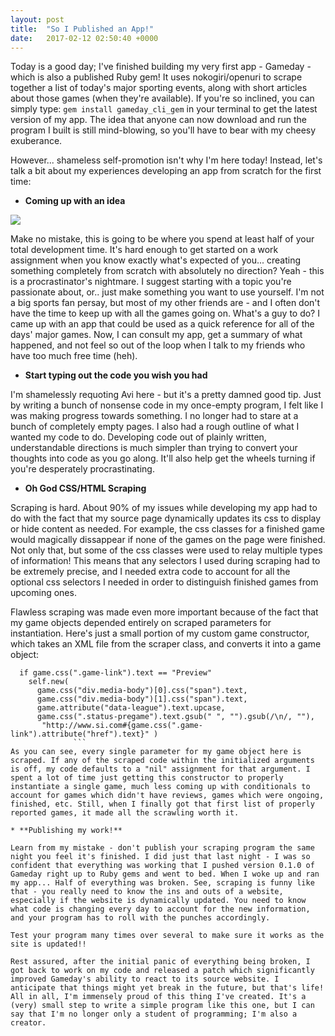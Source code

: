 ```yaml
---
layout: post
title:  "So I Published an App!"
date:   2017-02-12 02:50:40 +0000
---
```



Today is a good day; I've finished building my very first app - Gameday - which is also a published Ruby gem! It uses nokogiri/openuri to scrape together a list of today's major sporting events, along with short articles about those games (when they're available). If you're so inclined, you can simply type: `gem install gameday_cli_gem` in your terminal to get the latest version of my app. The idea that anyone can now download and run the program I built is still mind-blowing, so you'll have to bear with my cheesy exuberance. 

However... shameless self-promotion isn't why I'm here today! Instead, let's talk a bit about my experiences developing an app from scratch for the first time:

* **Coming up with an idea**

![](http://imgur.com/a/0bXuO)

Make no mistake, this is going to be where you spend at least half of your total development time. It's hard enough to get started on a work assignment when you know exactly what's expected of you... creating something completely from scratch with absolutely no direction? Yeah - this is a procrastinator's nightmare. I suggest starting with a topic you're passionate about, or.. just make something you want to use yourself. I'm not a big sports fan persay, but most of my other friends are - and I often don't have the time to keep up with all the games going on. What's a guy to do? I came up with an app that could be used as a quick reference for all of the days' major games. Now, I can consult my app, get a summary of what happened, and not feel so out of the loop when I talk to my friends who have too much free time (heh).

* **Start typing out the code you wish you had**

I'm shamelessly requoting Avi here - but it's a pretty damned good tip. Just by writing a bunch of nonsense code in my once-empty program, I felt like I was making progress towards something. I no longer had to stare at a bunch of completely empty pages. I also had a rough outline of what I wanted my code to do. Developing code out of plainly written, understandable directions is much simpler than trying to convert your thoughts into code as you go along. It'll also help get the wheels turning if you're desperately procrastinating. 

* **Oh God CSS/HTML Scraping**

Scraping is hard. About 90% of my issues while developing my app had to do with the fact that my source page dynamically updates its css to display or hide content as needed. For example, the css classes for a finished game would magically dissappear if none of the games on the page were finished. Not only that, but some of the css classes were used to relay multiple types of information! This means that any selectors I used during scraping had to be extremely precise, and I needed extra code to account for all the optional css selectors I needed in order to distinguish finished games from upcoming ones.

Flawless scraping was made even more important because of the fact that my game objects depended entirely on scraped parameters for instantiation. Here's just a small portion of my custom game constructor, which takes an XML file from the scraper class, and converts it into a game object:
  ```
	if game.css(".game-link").text == "Preview"  
      self.new(
        game.css("div.media-body")[0].css("span").text,
        game.css("div.media-body")[1].css("span").text,
        game.attribute("data-league").text.upcase,
        game.css(".status-pregame").text.gsub(" ", "").gsub(/\n/, ""),
         "http://www.si.com#{game.css(".game-link").attribute("href").text}" )
				```
As you can see, every single parameter for my game object here is scraped. If any of the scraped code within the initialized arguments is off, my code defaults to a "nil" assignment for that argument. I spent a lot of time just getting this constructor to properly instantiate a single game, much less coming up with conditionals to account for games which didn't have reviews, games which were ongoing, finished, etc. Still, when I finally got that first list of properly reported games, it made all the scrawling worth it.

* **Publishing my work!**

Learn from my mistake - don't publish your scraping program the same night you feel it's finished. I did just that last night - I was so confident that everything was working that I pushed version 0.1.0 of Gameday right up to Ruby gems and went to bed. When I woke up and ran my app... Half of everything was broken. See, scraping is funny like that - you really need to know the ins and outs of a website, especially if the website is dynamically updated. You need to know what code is changing every day to account for the new information, and your program has to roll with the punches accordingly.

Test your program many times over several to make sure it works as the site is updated!!

Rest assured, after the initial panic of everything being broken, I got back to work on my code and released a patch which significantly improved Gameday's ability to react to its source website. I anticipate that things might yet break in the future, but that's life! All in all, I'm immensely proud of this thing I've created. It's a (very) small step to write a simple program like this one, but I can say that I'm no longer only a student of programming; I'm also a creator. 






